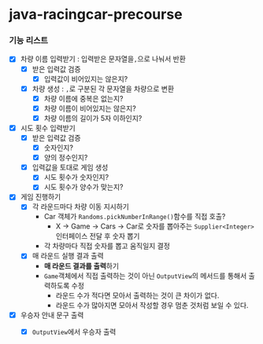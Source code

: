 # java-racingcar-precourse

### 기능 리스트
- [x] 차량 이름 입력받기 : 입력받은 문자열을`,`으로 나눠서 반환
  - [x] 받은 입력값 검증
    - [x] 입력값이 비어있지는 않은지?
  - [x] 차량 생성 : `,`로 구분된 각 문자열을 차량으로 변환
    - [x] 차량 이름에 중복은 없는지?
    - [x] 차량 이름이 비어있지는 않은지?
    - [x] 차량 이름의 길이가 5자 이하인지?

- [x] 시도 횟수 입력받기
  - [x] 받은 입력값 검증
    - [x] 숫자인지?
    - [x] 양의 정수인지?
  - [x] 입력값을 토대로 게임 생성
    - [x] 시도 횟수가 숫자인지?
    - [x] 시도 횟수가 양수가 맞는지?

- [x] 게임 진행하기
  - [x] 각 라운드마다 차량 이동 지시하기
    - Car 객체가 `Randoms.pickNumberInRange()`함수를 직접 호출?
      - X -> Game -> Cars -> Car로 숫자를 뽑아주는 `Supplier<Integer>`인터페이스 전달 후 숫자 뽑기
    - 각 차량마다 직접 숫자를 뽑고 움직일지 결정
  - [x] 매 라운드 실행 결과 출력
    - **매 라운드 결과를 출력**하기
    - `Game`객체에서 직접 출력하는 것이 아닌 `OutputView`의 메서드를 통해서 출력하도록 수정
      - 라운드 수가 적다면 모아서 출력하는 것이 큰 차이가 없다.
      - 라운드 수가 많아지면 모아서 작성할 경우 멈춘 것처럼 보일 수 있다.
    
- [x] 우승자 안내 문구 출력
  - [x] `OutputView`에서 우승자 출력

